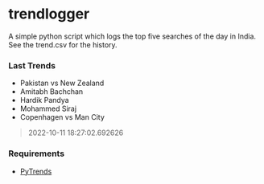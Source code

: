 # trendlogger
A simple python script which logs the top five searches of the day in India.<br>See the trend.csv for the history.<br>

<!-- Last Trends -->
### Last Trends
* Pakistan vs New Zealand
* Amitabh Bachchan
* Hardik Pandya
* Mohammed Siraj
* Copenhagen vs Man City
> 2022-10-11 18:27:02.692626

<!-- Requirements -->
### Requirements
* [PyTrends](https://github.com/dreyco676/pytrends)
